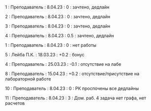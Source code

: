 1 : Преподаватель : 8.04.23 : 0 : зачтено, дедлайн

2 : Преподаватель : 8.04.23 : 0 : зачтено, дедлайн

3 : Преподаватель : 8.04.23 : 0 : зачтено, дедлайн

4 : Преподаватель : 8.04.23 : 0.5 : зачтено, дедлайн

1 : Преподаватель : 8.04.23 : 0 : нет работы

5 : Лейба П.К. : 18.03.23 : +0.2 : бонус

4 : Преподаватель : 25.03.23 : -0.1 : отсутствие на лабе

8 : Преподаватель : 15.04.23 : +0.2 : отсутствие/присутствие на лабораторной работе

10 : Преподаватель : 8.04.23 : 0 : РК проспочены все дедлайны

11 : Преподаватель : 8.04.23 : 3 : Дом. раб. 4 задача нет графа, нет расчетов
